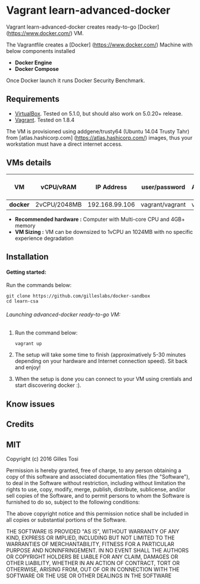 # Vagrant learn-advanced-docker

Vagrant learn-advanced-docker creates ready-to-go [Docker] (https://www.docker.com/) VM.

The Vagrantfile creates a [Docker] (https://www.docker.com/) Machine with below components installed

+ **Docker Engine**
+ **Docker Compose**


Once Docker launch it runs Docker Security Benchmark.

## Requirements

- [VirtualBox](https://www.virtualbox.org/wiki/Downloads). Tested on 5.1.0, but should also work on 5.0.20+ release.
- [Vagrant](http://www.vagrantup.com/downloads.html). Tested on 1.8.4

The VM is provisioned using addgene/trusty64 (Ubuntu 14.04 Trusty Tahr) from [atlas.hashicorp.com] (https://atlas.hashicorp.com/) images, thus your workstation must have a direct internet access. 

## VMs details

VM | vCPU/vRAM | IP Address| user/password | root / Administrator password |
---|---|---|---|---|
**docker** | 2vCPU/2048MB | 192.168.99.106 | vagrant/vagrant | vagrant |
+ **Recommended hardware :** Computer with Multi-core CPU and 4GB+ memory
+ **VM Sizing :** VM can be downsized to 1vCPU an 1024MB with no specific experience degradation
## Installation

#### Getting started:

Run the commands below:

	git clone https://github.com/gilleslabs/docker-sandbox
	cd learn-csa


###### Launching advanced-docker ready-to-go VM:

1. Run the command below:

	```
	vagrant up
	```

2. The setup will take some time to finish (approximatively 5-30 minutes depending on your hardware and Internet connection speed). Sit back and enjoy!

3. When the setup is done you can connect to your VM using crentials and start discovering docker :). 


## Know issues


## Credits


## MIT

Copyright (c) 2016 Gilles Tosi

Permission is hereby granted, free of charge, to any person obtaining a copy of this software and associated documentation files (the "Software"), to deal in the Software without restriction, including without limitation the rights to use, copy, modify, merge, publish, distribute, sublicense, and/or sell copies of the Software, and to permit persons to whom the Software is furnished to do so, subject to the following conditions:

The above copyright notice and this permission notice shall be included in all copies or substantial portions of the Software.

THE SOFTWARE IS PROVIDED "AS IS", WITHOUT WARRANTY OF ANY KIND, EXPRESS OR IMPLIED, INCLUDING BUT NOT LIMITED TO THE WARRANTIES OF MERCHANTABILITY, FITNESS FOR A PARTICULAR PURPOSE AND NONINFRINGEMENT. IN NO EVENT SHALL THE AUTHORS OR COPYRIGHT HOLDERS BE LIABLE FOR ANY CLAIM, DAMAGES OR OTHER LIABILITY, WHETHER IN AN ACTION OF CONTRACT, TORT OR OTHERWISE, ARISING FROM, OUT OF OR IN CONNECTION WITH THE SOFTWARE OR THE USE OR OTHER DEALINGS IN THE SOFTWARE

